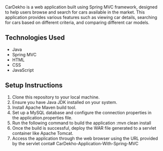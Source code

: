 CarDekho is a web application built using Spring MVC framework, designed to help users browse and search for cars available in the market. This application provides various features such as viewing car details, searching for cars based on different criteria, and comparing different car models.

## Technologies Used
- Java
- Spring MVC
- HTML
- CSS
- JavaScript

## Setup Instructions
1. Clone this repository to your local machine.
2. Ensure you have Java JDK installed on your system.
3. Install Apache Maven build tool.
4. Set up a MySQL database and configure the connection properties in the application.properties file.
5. Run the following command to build the application :mvn clean install
6. Once the build is successful, deploy the WAR file generated to a servlet container like Apache Tomcat.
7. Access the application through the web browser using the URL provided by the servlet conta# CarDekho-Application-With-Spring-MVC

